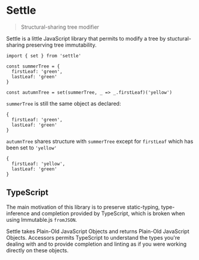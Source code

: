 # Settle
> Structural-sharing tree modifier

Settle is a little JavaScript library that permits to modify a tree by stuctural-sharing preserving tree immutability.

```
import { set } from 'settle'

const summerTree = {
  firstLeaf: 'green',
  lastLeaf: 'green'
}

const autumnTree = set(summerTree, _ => _.firstLeaf)('yellow')
```

`summerTree` is still the same object as declared:
```
{
  firstLeaf: 'green',
  lastLeaf: 'green'
}
```

`autumnTree` shares structure with `summerTree` except for `firstLeaf` which has been set to `'yellow'`
```
{
  firstLeaf: 'yellow',
  lastLeaf: 'green'
}
```

## TypeScript
The main motivation of this library is to preserve static-typing, type-inference and completion provided by TypeScript, which is broken when using Immutable.js `fromJSON`.

Settle takes Plain-Old JavaScript Objects and returns Plain-Old JavaScript Objects. Accessors permits TypeScript to understand the types you're dealing with and to provide completion and linting as if you were working directly on these objects.
